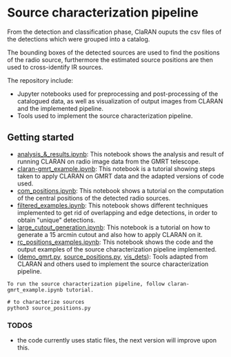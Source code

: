 # Source characterization pipeline

From the detection and classification phase, ClaRAN ouputs the csv files of the detections which were grouped into a catalog.

The bounding boxes of the detected sources are used to find the positions of the radio source, furthermore the estimated source positions are then used to cross-identify IR sources.

The repository include:

* Jupyter notebooks used for preprocessing and post-processing of the catalogued data, as well as visualization of output images from CLARAN and the implemented pipeline.
* Tools used to implement the source characterization pipeline.

## Getting started

* [analysis\_&\_results.ipynb](https://github.com/Mofokeng-C/rgz_rcnn_py3/blob/sc_pipeline/notebooks/analysis_%26_results.ipynb): This notebook shows the analysis and result of running CLARAN on radio image data from the GMRT telescope.
* [claran-gmrt\_example.ipynb](https://github.com/Mofokeng-C/rgz_rcnn_py3/blob/sc_pipeline/notebooks/claran-gmrt_example.ipynb): This notebook is a tutorial showing steps taken to apply CLARAN on GMRT data and the adapted versions of code used.
* [com\_positions.ipynb](https://github.com/Mofokeng-C/rgz_rcnn_py3/blob/sc_pipeline/notebooks/com_positions.ipynb): This notebook shows a tutorial on the computation of the central positions of the detected radio sources.
* [filtered_examples.ipynb](https://github.com/Mofokeng-C/rgz_rcnn_py3/blob/sc_pipeline/notebooks/filtered_examples.ipynb): This notebook shows different techniques implemented to get rid of overlapping and edge detections, in order to obtain "unique" detections.
* [large\_cutout\_generation.ipynb](https://github.com/Mofokeng-C/rgz_rcnn_py3/blob/sc_pipeline/notebooks/large_cutout_generation.ipynb): This notebook is a tutorial on how to generate a 15 arcmin cutout and also how to apply CLARAN on it.
* [rc\_positions\_examples.ipynb](https://github.com/Mofokeng-C/rgz_rcnn_py3/blob/sc_pipeline/notebooks/rc_positions_examples.ipynb): This notebook shows the code and the output examples of the source characterization pipeline implemented.
* ([demo\_gmrt.py](https://github.com/Mofokeng-C/rgz_rcnn_py3/blob/sc_pipeline/tools/demo_gmrt.py), [source\_positions.py](https://github.com/Mofokeng-C/rgz_rcnn_py3/blob/sc_pipeline/tools/source_positions.py), [vis_dets](https://github.com/Mofokeng-C/rgz_rcnn_py3/blob/sc_pipeline/tools/vis_dets.py)): Tools adapted from CLARAN and others used to implement the source characterization pipeline.


`To run the source characterization pipeline, follow claran-gmrt_example.ipynb tutorial.`

`# to characterize sources` <br>
`python3 source_positions.py` 

### TODOS
* the code currently uses static files, the next version will improve upon this. 
